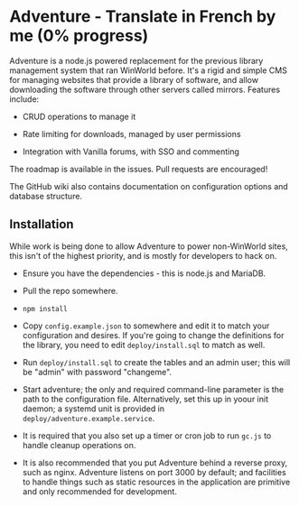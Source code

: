 # Adventure - Translate in French by me (0% progress)

Adventure is a node.js powered replacement for the previous library management
system that ran WinWorld before. It's a rigid and simple CMS for managing
websites that provide a library of software, and allow downloading the software
through other servers called mirrors. Features include:

* CRUD operations to manage it

* Rate limiting for downloads, managed by user permissions

* Integration with Vanilla forums, with SSO and commenting

The roadmap is available in the issues. Pull requests are encouraged!

The GitHub wiki also contains documentation on configuration options and
database structure.

## Installation

While work is being done to allow Adventure to power non-WinWorld sites, this
isn't of the highest priority, and is mostly for developers to hack on.

* Ensure you have the dependencies - this is node.js and MariaDB.

* Pull the repo somewhere.

* `npm install`

* Copy `config.example.json` to somewhere and edit it to match your
  configuration and desires. If you're going to change the definitions for the
  library, you need to edit `deploy/install.sql` to match as well.

* Run `deploy/install.sql` to create the tables and an admin user; this will be
  "admin" with password "changeme".

* Start adventure; the only and required command-line parameter is the path to
  the configuration file. Alternatively, set this up in yoour init daemon; a
  systemd unit is provided in `deploy/adventure.example.service`.

* It is required that you also set up a timer or cron job to run `gc.js` to
  handle cleanup operations on.

* It is also recommended that you put Adventure behind a reverse proxy, such as
  nginx. Adventure listens on port 3000 by default; and facilities to handle
  things such as static resources in the application are primitive and only
  recommended for development.